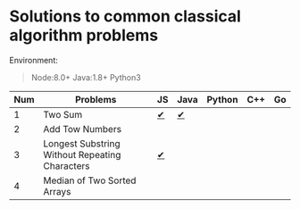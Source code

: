 # Solutions to common classical algorithm problems

Environment:
> Node:8.0+
> Java:1.8+
> Python3

Num | Problems | JS | Java | Python | C++ | Go
:-- | -------- | -- | ---- | -----  | --- | ---
1 | Two Sum  | [✔](/js/src/two-sum.js) | [✔](/java/src/TwoSum.java) | | | 
2 | Add Tow Numbers |  |  |  | | 
3 | Longest Substring Without Repeating Characters | [✔](/js/src/longest-substring-without-repeating-characters.js) |  |  | | 
4 | Median of Two Sorted Arrays |  |  | | | 